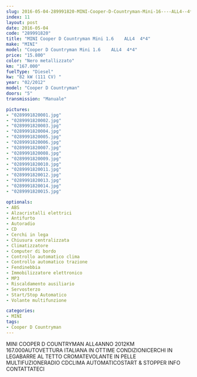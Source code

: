```yaml
---
slug: 2016-05-04-289991820-MINI-Cooper-D-Countryman-Mini-16----ALL4--4*4
index: 11
layout: post
date: 2016-05-04
code: "289991820"
title: "MINI Cooper D Countryman Mini 1.6    ALL4  4*4"
make: "MINI"
model: "Cooper D Countryman Mini 1.6    ALL4  4*4"
price: "15.800"
color: "Nero metallizzato"
km: "167.000"
fuelType: "Diesel"
kw: "82 kW (111 CV) "
year: "02/2012"
model: "Cooper D Countryman"
doors: "5"
transmission: "Manuale"

pictures:
- "0289991820001.jpg"
- "0289991820002.jpg"
- "0289991820003.jpg"
- "0289991820004.jpg"
- "0289991820005.jpg"
- "0289991820006.jpg"
- "0289991820007.jpg"
- "0289991820008.jpg"
- "0289991820009.jpg"
- "0289991820010.jpg"
- "0289991820011.jpg"
- "0289991820012.jpg"
- "0289991820013.jpg"
- "0289991820014.jpg"
- "0289991820015.jpg"

optionals:
- ABS
- Alzacristalli elettrici
- Antifurto
- Autoradio
- CD
- Cerchi in lega
- Chiusura centralizzata
- Climatizzatore
- Computer di bordo
- Controllo automatico clima
- Controllo automatico trazione
- Fendinebbia
- Immobilizzatore elettronico
- MP3
- Riscaldamento ausiliario
- Servosterzo
- Start/Stop Automatico
- Volante multifunzione

categories:
- MINI
tags:
- Cooper D Countryman
---
```

MINI COOPER D COUNTRYMAN ALL4ANNO 2012KM 167.000AUTOVETTURA ITALIANA IN OTTIME CONDIZIONICERCHI IN LEGABARRE AL TETTO CROMATEVOLANTE IN PELLE MULTIFUZIONERADIO CDCLIMA AUTOMATICOSTART & STOPPER INFO CONTATTATECI